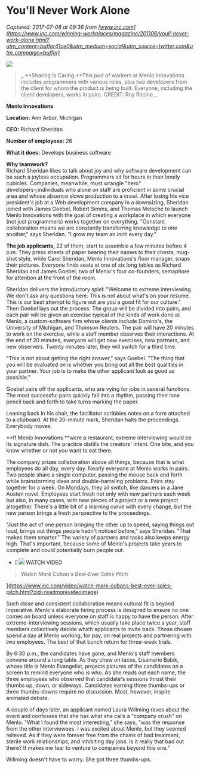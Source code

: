 # You'll Never Work Alone

_Captured: 2017-07-08 at 09:36 from [www.inc.com](https://www.inc.com/winning-workplaces/magazine/201106/youll-never-work-alone.html?utm_content=buffer41ce0&utm_medium=social&utm_source=twitter.com&utm_campaign=buffer)_

![](https://www.incimages.com/uploaded_files/image/970x450/feature-68-winning-worklaces-menlo-innovators-desks-pan_8827.jpg)

> _ **Sharing Is Caring **This pod of workers at Menlo Innovations includes programmers with various roles, plus two developers from the client for whom the product is being built. Everyone, including the client developers, works in pairs. CREDIT: Roy Ritchie _

**Menlo Innovations**

**Location:** Ann Arbor, Michigan

**CEO:** Richard Sheridan

**Number of employees:** 26

**What it does:** Develops business software

**Why teamwork?**  
Richard Sheridan likes to talk about joy and why software development can be such a joyless occupation. Programmers sit for hours in their lonely cubicles. Companies, meanwhile, must wrangle "hero" developers-;individuals who alone on staff are proficient in some crucial area and whose absence slows production to a crawl. After losing his vice president's job at a Web development company in a downsizing, Sheridan joined with James Goebel, Robert Simms, and Thomas Meloche to launch Menlo Innovations with the goal of creating a workplace in which everyone (not just programmers) works together on everything. "Constant collaboration means we are constantly transferring knowledge to one another," says Sheridan. "I grow my team an inch every day."

**The job applicants,** 22 of them, start to assemble a few minutes before 4 p.m. They press sheets of paper bearing their names to their chests, mug-shot style, while Carol Sheridan, Menlo Innovations's floor manager, snaps their pictures. Everyone finds seats at one of six long tables as Richard Sheridan and James Goebel, two of Menlo's four co-founders, semaphore for attention at the front of the room.

Sheridan delivers the introductory spiel: "Welcome to extreme interviewing. We don't ask any questions here. This is not about what's on your resume. This is our best attempt to figure out are you a good fit for our culture." Then Goebel lays out the process. The group will be divided into pairs, and each pair will be given an exercise typical of the kinds of work done at Menlo, a custom-software firm whose clients include Domino's, the University of Michigan, and Thomson Reuters. The pair will have 20 minutes to work on the exercise, while a staff member observes their interactions. At the end of 20 minutes, everyone will get new exercises, new partners, and new observers. Twenty minutes later, they will switch for a third time.

"This is not about getting the right answer," says Goebel. "The thing that you will be evaluated on is whether you bring out all the best qualities in your partner. Your job is to make the other applicant look as good as possible."

Goebel pairs off the applicants, who are vying for jobs in several functions. The most successful pairs quickly fall into a rhythm, passing their lone pencil back and forth to take turns marking the paper.

Leaning back in his chair, the facilitator scribbles notes on a form attached to a clipboard. At the 20-minute mark, Sheridan halts the proceedings. Everybody moves.

**If Menlo Innovations **were a restaurant, extreme interviewing would be its signature dish. The practice distills the creators' intent. One bite, and you know whether or not you want to eat there.

The company prizes collaboration above all things, because that is what employees do all day, every day. Nearly everyone at Menlo works in pairs. Two people share a single computer, passing the mouse back and forth while brainstorming ideas and double-barreling problems. Pairs stay together for a week. On Mondays, they all switch, like dancers in a Jane Austen novel. Employees start fresh not only with new partners each week but also, in many cases, with new pieces of a project or a new project altogether. There's a little bit of a learning curve with every change, but the new person brings a fresh perspective to the proceedings.

"Just the act of one person bringing the other up to speed, saying things out loud, brings out things people hadn't noticed before," says Sheridan. "That makes them smarter." The variety of partners and tasks also keeps energy high. That's important, because some of Menlo's projects take years to complete and could potentially burn people out.

  * [ ![](https://www.incimages.com/uploaded_files/image/300x200/MC_2_600x400_206851.jpg) WATCH VIDEO 

> _Watch Mark Cuban's Best-Ever Sales Pitch_

](https://www.inc.com/video/watch-mark-cubans-best-ever-sales-pitch.html?cid=readmorevideoimage)

Such close and consistent collaboration means cultural fit is beyond imperative. Menlo's elaborate hiring process is designed to ensure no one comes on board unless everyone on staff is happy to have the person. After extreme-interviewing sessions, which usually take place twice a year, staff members collectively decide which applicants to invite back. Those chosen spend a day at Menlo working, for pay, on real projects and partnering with two employees. The best of that bunch return for three-week trials.

By 6:30 p.m., the candidates have gone, and Menlo's staff members convene around a long table. As they chew on tacos, Lisamarie Babik, whose title is Menlo Evangelist, projects pictures of the candidates on a screen to remind everyone who is who. As she reads out each name, the three employees who observed that candidate's sessions thrust their thumbs up, down, or sideways. Candidates earning three thumbs-ups or three thumbs-downs require no discussion. Most, however, inspire animated debate.

A couple of days later, an applicant named Laura Willming raves about the event and confesses that she has what she calls a "company crush" on Menlo. "What I found the most interesting," she says, "was the response from the other interviewees. I was excited about Menlo, but they seemed relieved. As if they were forever free from the chains of bad treatment, sterile work relationships, and inhibiting day jobs. Is it really that bad out there? It makes me fear to venture to companies beyond this one."

Willming doesn't have to worry. She got three thumbs-ups.
